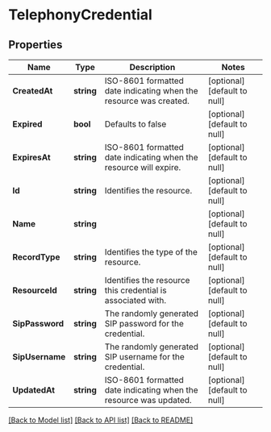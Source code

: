 # TelephonyCredential

## Properties
Name | Type | Description | Notes
------------ | ------------- | ------------- | -------------
**CreatedAt** | **string** | ISO-8601 formatted date indicating when the resource was created. | [optional] [default to null]
**Expired** | **bool** | Defaults to false | [optional] [default to null]
**ExpiresAt** | **string** | ISO-8601 formatted date indicating when the resource will expire. | [optional] [default to null]
**Id** | **string** | Identifies the resource. | [optional] [default to null]
**Name** | **string** |  | [optional] [default to null]
**RecordType** | **string** | Identifies the type of the resource. | [optional] [default to null]
**ResourceId** | **string** | Identifies the resource this credential is associated with. | [optional] [default to null]
**SipPassword** | **string** | The randomly generated SIP password for the credential. | [optional] [default to null]
**SipUsername** | **string** | The randomly generated SIP username for the credential. | [optional] [default to null]
**UpdatedAt** | **string** | ISO-8601 formatted date indicating when the resource was updated. | [optional] [default to null]

[[Back to Model list]](../README.md#documentation-for-models) [[Back to API list]](../README.md#documentation-for-api-endpoints) [[Back to README]](../README.md)


